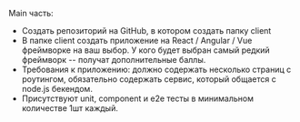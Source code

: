 Main часть:
<ul>
<li>Создать репозиторий на GitHub, в котором создать папку client</li>
<li>В папке client создать приложение на React / Angular / Vue фреймворке на ваш выбор. У кого будет выбран самый редкий фреймворк -- получат дополнительные баллы.</li>
<li>Требования к приложению: должно содержать несколько страниц с роутингом, обязательно содержать сервис, который общается с node.js бекендом.</li>
<li>Присутствуют unit, component и e2e тесты в минимальном количестве 1шт каждый.</li>
</ul>
